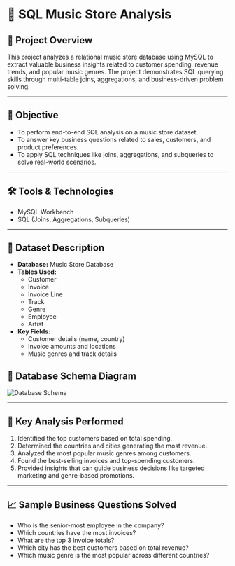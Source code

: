 # 🎵 SQL Music Store Analysis

## 📂 Project Overview
This project analyzes a relational music store database using MySQL to extract valuable business insights related to customer spending, revenue trends, and popular music genres. The project demonstrates SQL querying skills through multi-table joins, aggregations, and business-driven problem solving.

---

## 🎯 Objective
- To perform end-to-end SQL analysis on a music store dataset.
- To answer key business questions related to sales, customers, and product preferences.
- To apply SQL techniques like joins, aggregations, and subqueries to solve real-world scenarios.

---

## 🛠️ Tools & Technologies
- MySQL Workbench
- SQL (Joins, Aggregations, Subqueries)

---

## 📁 Dataset Description
- **Database:** Music Store Database
- **Tables Used:**
  - Customer
  - Invoice
  - Invoice Line
  - Track
  - Genre
  - Employee
  - Artist
- **Key Fields:**
  - Customer details (name, country)
  - Invoice amounts and locations
  - Music genres and track details


## 📐 Database Schema Diagram
![Database Schema](https://github.com/MayankAgrawal099/Mayank_Resume_Projects/blob/main/SQL-Music_StoreAnalysis/Music-Store-Data/schema_diagram.png?raw=true)


---

## 📝 Key Analysis Performed
1. Identified the top customers based on total spending.
2. Determined the countries and cities generating the most revenue.
3. Analyzed the most popular music genres among customers.
4. Found the best-selling invoices and top-spending customers.
5. Provided insights that can guide business decisions like targeted marketing and genre-based promotions.

---

## 📈 Sample Business Questions Solved
- Who is the senior-most employee in the company?
- Which countries have the most invoices?
- What are the top 3 invoice totals?
- Which city has the best customers based on total revenue?
- Which music genre is the most popular across different countries?
